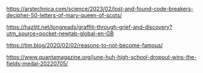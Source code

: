 https://arstechnica.com/science/2023/02/lost-and-found-code-breakers-decipher-50-letters-of-mary-queen-of-scots/

https://hazlitt.net/longreads/graffiti-through-grief-and-discovery?utm_source=pocket-newtab-global-en-GB

https://tim.blog/2020/02/02/reasons-to-not-become-famous/

https://www.quantamagazine.org/june-huh-high-school-dropout-wins-the-fields-medal-20220705/